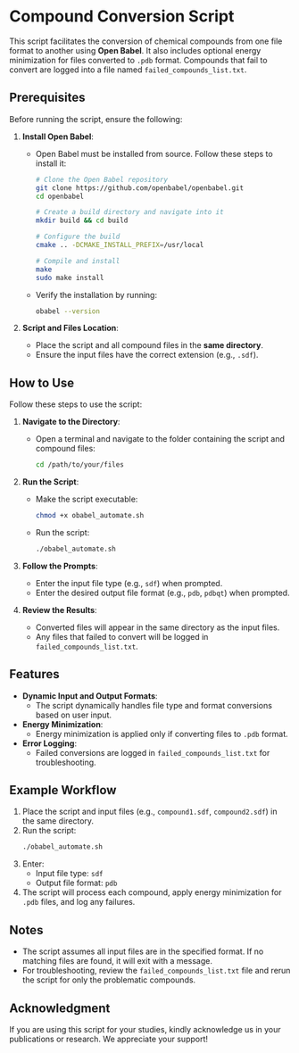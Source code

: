 # Compound Conversion Script

This script facilitates the conversion of chemical compounds from one file format to another using **Open Babel**. It also includes optional energy minimization for files converted to `.pdb` format. Compounds that fail to convert are logged into a file named `failed_compounds_list.txt`.

## Prerequisites

Before running the script, ensure the following:

1. **Install Open Babel**:
   - Open Babel must be installed from source. Follow these steps to install it:
     ```bash
     # Clone the Open Babel repository
     git clone https://github.com/openbabel/openbabel.git
     cd openbabel
     
     # Create a build directory and navigate into it
     mkdir build && cd build
     
     # Configure the build
     cmake .. -DCMAKE_INSTALL_PREFIX=/usr/local
     
     # Compile and install
     make
     sudo make install
     ```
   - Verify the installation by running:
     ```bash
     obabel --version
     ```

2. **Script and Files Location**:
   - Place the script and all compound files in the **same directory**.
   - Ensure the input files have the correct extension (e.g., `.sdf`).

## How to Use

Follow these steps to use the script:

1. **Navigate to the Directory**:
   - Open a terminal and navigate to the folder containing the script and compound files:
     ```bash
     cd /path/to/your/files
     ```

2. **Run the Script**:
   - Make the script executable:
     ```bash
     chmod +x obabel_automate.sh
     ```
   - Run the script:
     ```bash
     ./obabel_automate.sh
     ```

3. **Follow the Prompts**:
   - Enter the input file type (e.g., `sdf`) when prompted.
   - Enter the desired output file format (e.g., `pdb`, `pdbqt`) when prompted.

4. **Review the Results**:
   - Converted files will appear in the same directory as the input files.
   - Any files that failed to convert will be logged in `failed_compounds_list.txt`.

## Features

- **Dynamic Input and Output Formats**:
  - The script dynamically handles file type and format conversions based on user input.
- **Energy Minimization**:
  - Energy minimization is applied only if converting files to `.pdb` format.
- **Error Logging**:
  - Failed conversions are logged in `failed_compounds_list.txt` for troubleshooting.

## Example Workflow

1. Place the script and input files (e.g., `compound1.sdf`, `compound2.sdf`) in the same directory.
2. Run the script:
   ```bash
   ./obabel_automate.sh
   ```
3. Enter:
   - Input file type: `sdf`
   - Output file format: `pdb`
4. The script will process each compound, apply energy minimization for `.pdb` files, and log any failures.

## Notes

- The script assumes all input files are in the specified format. If no matching files are found, it will exit with a message.
- For troubleshooting, review the `failed_compounds_list.txt` file and rerun the script for only the problematic compounds.

## Acknowledgment

If you are using this script for your studies, kindly acknowledge us in your publications or research. We appreciate your support!


